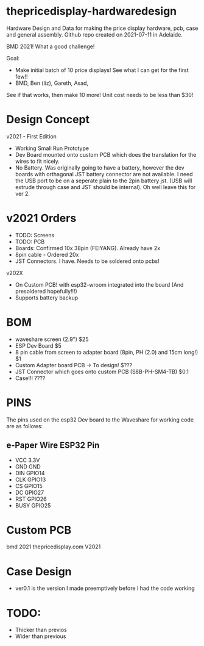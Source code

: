# thepricedisplay-hardwaredesign
Hardware Design and Data for making the price display hardware, pcb, case and general assembly.
Github repo created on 2021-07-11 in Adelaide.  

BMD 2021! What a good challenge!

Goal:
* Make initial batch of 10 price displays! See what I can get for the first few!!
* BMD, Ben (liz), Gareth, Asad,

See if that works, then make 10 more!
Unit cost needs to be less than $30!

Design Concept
==============
v2021 - First Edition
* Working Small Run Prototype
* Dev Board mounted onto custom PCB which does the translation for the wires to fit nicely. 
* No Battery. Was originally going to have a battery, however the dev boards with orthagonal JST battery connector are not available. I need the USB port to be on a seperate plain to the 2pin battery jst. (USB will extrude through case and JST should be internal). Oh well leave this for ver 2.

v2021 Orders
=============
* TODO: Screens
* TODO: PCB
* Boards: Confirmed 10x 38pin (FEIYANG). Already have 2x
* 8pin cable - Ordered 20x
* JST Connectors. I have. Needs to be soldered onto pcbs!

v202X
* On Custom PCB! with esp32-wroom integrated into the board (And presoldered hopefully!!!)
* Supports battery backup

BOM
===
* waveshare screen (2.9")                                                     $25
* ESP Dev Board                                                               $5
* 8 pin cable from screen to adapter board (8pin, PH (2.0) and 15cm long!)    $1
* Custom Adapter board PCB -> To design!                                      $??? 
* JST Connector which goes onto custom PCB (S8B-PH-SM4-TB)                    $0.1                    
* Case!!!                                                                     ????


PINS
====
The pins used on the esp32 Dev board to the Waveshare for working code are as follows:

## e-Paper Wire     ESP32 Pin
* VCC              3.3V
* GND              GND
* DIN              GPIO14
* CLK              GPIO13
* CS               GPIO15
* DC               GPIO27
* RST              GPIO26
* BUSY             GPIO25

Custom PCB
==========
bmd 2021
thepricedisplay.com
V2021

Case Design
===========
* ver0.1 is the version I made preemptively before I had the code working

TODO:
=====
* Thicker than previos
* Wider than previous

